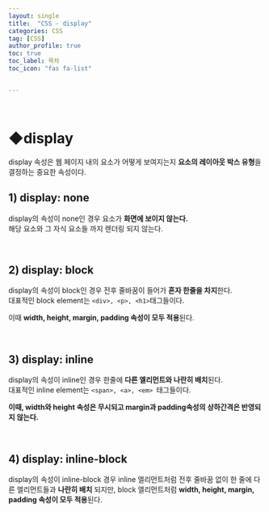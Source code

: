 ```yaml
---
layout: single
title:  "CSS - display"
categories: CSS
tag: [CSS]
author_profile: true
toc: true
toc_label: 목차
toc_icon: "fas fa-list"


---
```


<br>










# ◆display

display 속성은 웹 페이지 내의 요소가 어떻게 보여지는지 **요소의 레이아웃 박스 유형**을 결정하는 중요한 속성이다.
<br/>





## 1) display: none

display의 속성이 none인 경우 요소가 **화면에 보이지 않는다.**<br/>해당 요소와 그 자식 요소들 까지 렌더링 되지 않는다.

<br/>







## 2) display: block

display의 속성이 block인 경우 전후 줄바꿈이 들어가 **혼자 한줄을 차지**한다.<br/>
대표적인 block element는 ``<div>, <p>, <h1>``태그들이다.<br/>

이때 **width, height, margin, padding 속성이 모두 적용**된다.

<br/>









## 3) display: inline

display의 속성이 inline인 경우 한줄에 **다른 엘리먼트와 나란히 배치**된다.<br/>
대표적인 inline element는 ``<span>, <a>, <em> ``태그들이다.<br/>

**이때, width와 height 속성은 무시되고 margin과 padding속성의 상하간격은 반영되지 않는다.**

<br/>









## 4) display: inline-block

display의 속성이 inline-block 경우 inline 엘리먼트처럼 전후 줄바꿈 없이 한 줄에 다른 엘리먼트들과 **나란히 배치** 되지만, block 엘리먼트처럼 **width, height, margin, padding 속성이 모두 적용**된다.

<br/>





